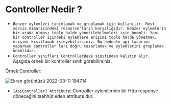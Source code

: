 # Controller Nedir ?
- `Benzer eylemleri tanımlamak ve gruplamak için kullanılır. Rest servis mimarisindeki resource'ların karşılığıdır. Benzer eylemlerin bir arada olması toplu halde yönetilebilmeleri için önemli. Yani bir controller içindeki eylemlere erişimi toplu halde yönetmek, erişimi kısıtlamak isteyebilirsiniz. Bu nedenle api tasarımı yaparken controller ları doğru tasarlamak ve eylemlerini gruplamak önemlidir.`
- `Controller sınıfları ControllerBase sınıfından kalıtım alır.` Aşağıda örnek bir kontroller sınıfı görebilirsiniz.

Örnek Controller:


![Ekran görüntüsü 2022-03-11 194714](https://user-images.githubusercontent.com/89224500/157910222-6dd568d9-21e4-49ec-9605-f8742d9952b2.png)


- `[ApiController] Attribute`: Controller eylemlerinin bir Http response döneceğini taahhüt eden attribute dur.
